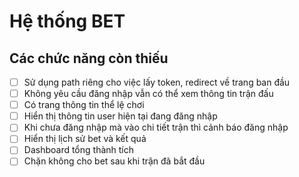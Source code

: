 # Hệ thống BET

## Các chức năng còn thiếu

- [ ] Sử dụng path riêng cho việc lấy token, redirect về trang ban đầu
- [ ] Không yêu cầu đăng nhập vẫn có thể xem thông tin trận đấu
- [ ] Có trang thông tin thể lệ chơi
- [ ] Hiển thị thông tin user hiện tại đang đăng nhập
- [ ] Khi chưa đăng nhập mà vào chi tiết trận thì cảnh báo đăng nhập
- [ ] Hiển thị lịch sử bet và kết quả
- [ ] Dashboard tổng thành tích
- [ ] Chặn không cho bet sau khi trận đã bắt đầu
